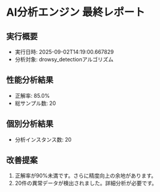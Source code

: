 # AI分析エンジン 最終レポート

## 実行概要
- 実行日時: 2025-09-02T14:19:00.667829
- 分析対象: drowsy_detectionアルゴリズム

## 性能分析結果
- 正解率: 85.0%
- 総サンプル数: 20

## 個別分析結果
- 分析インスタンス数: 20

## 改善提案
1. 正解率が90%未満です。さらに精度向上の余地があります。
2. 20件の異常データが検出されました。詳細分析が必要です。

